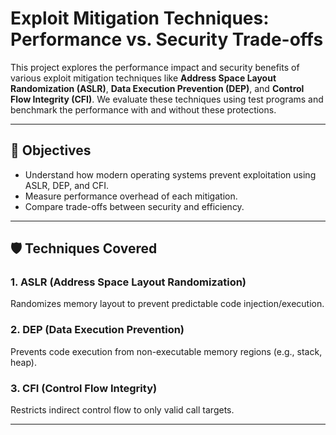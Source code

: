 # Exploit Mitigation Techniques: Performance vs. Security Trade-offs

This project explores the performance impact and security benefits of various exploit mitigation techniques like **Address Space Layout Randomization (ASLR)**, **Data Execution Prevention (DEP)**, and **Control Flow Integrity (CFI)**. We evaluate these techniques using test programs and benchmark the performance with and without these protections.

---

## 🚀 Objectives

- Understand how modern operating systems prevent exploitation using ASLR, DEP, and CFI.
- Measure performance overhead of each mitigation.
- Compare trade-offs between security and efficiency.

---

## 🛡️ Techniques Covered

### 1. ASLR (Address Space Layout Randomization)
Randomizes memory layout to prevent predictable code injection/execution.

### 2. DEP (Data Execution Prevention)
Prevents code execution from non-executable memory regions (e.g., stack, heap).

### 3. CFI (Control Flow Integrity)
Restricts indirect control flow to only valid call targets.

---
